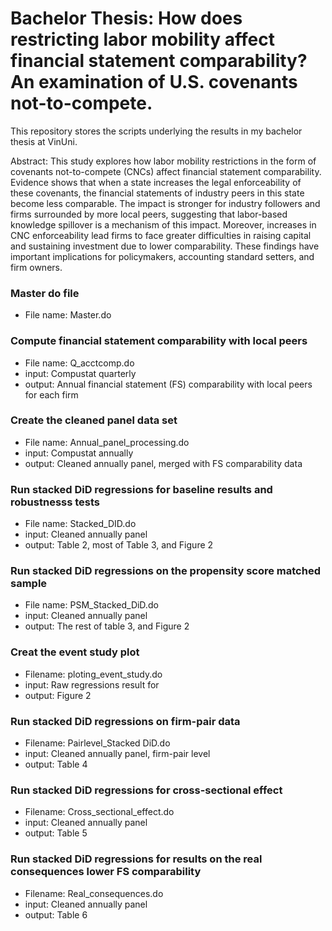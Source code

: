 # Bachelor Thesis: How does restricting labor mobility affect financial statement comparability? An examination of U.S. covenants not-to-compete.
This repository stores the scripts underlying the results in my bachelor thesis at VinUni.

Abstract: This study explores how labor mobility restrictions in the form of covenants not-to-compete (CNCs) affect financial statement comparability. Evidence shows that when a state increases the
legal enforceability of these covenants, the financial statements of industry peers in this state become less comparable. The impact is stronger for industry followers and firms surrounded by
more local peers, suggesting that labor-based knowledge spillover is a mechanism of this impact. Moreover, increases in CNC enforceability lead firms to face greater difficulties in raising capital
and sustaining investment due to lower comparability. These findings have important implications for policymakers, accounting standard setters, and firm owners.

### Master do file
* File name: Master.do
 
### Compute financial statement comparability with local peers
* File name: Q_acctcomp.do
* input: Compustat quarterly 
* output: Annual financial statement (FS) comparability with local peers for each firm

### Create the cleaned panel data set
* File name: Annual_panel_processing.do
* input: Compustat annually 
* output: Cleaned annually panel, merged with FS comparability data

### Run stacked DiD regressions for baseline results and robustnesss tests
* File name: Stacked_DID.do
* input: Cleaned annually panel
* output: Table 2, most of Table 3, and Figure 2

### Run stacked DiD regressions on the propensity score matched sample
* File name: PSM_Stacked_DiD.do
* input: Cleaned annually panel
* output: The rest of table 3, and Figure 2

### Creat the event study plot
* Filename: ploting_event_study.do
* input: Raw regressions result for 
* output: Figure 2

### Run stacked DiD regressions on firm-pair data
* Filename: Pairlevel_Stacked DiD.do
* input: Cleaned annually panel, firm-pair level
* output: Table 4

### Run stacked DiD regressions for cross-sectional effect
* Filename: Cross_sectional_effect.do
* input: Cleaned annually panel
* output: Table 5

### Run stacked DiD regressions for results on the real consequences lower FS comparability
* Filename: Real_consequences.do
* input: Cleaned annually panel
* output: Table 6
